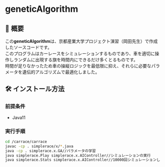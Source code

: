 # geneticAlgorithm

## 📘 概要

この**geneticAlgorithm**は、京都産業大学プロジェクト演習（岡田先生）で作成したソースコードです。<br>
このプログラムはカーレースをシミュレーションするものであり、車を適切に操作しランダムに出現する旗を時間内にできるだけ多くとるものです。<br>
時間が足りなかったため車の操縦ロジックを最低限に抑え、それらに必要なパラメータを遺伝的アルゴリズムで最適化しました。

## 🛠️ インストール方法

### 前提条件

- Java11

### 実行手順

```bash
cd /carrace/carrace
javac -cp . simplerace/x/*.java
java -cp . simplerace.x.GA//パラメータの学習
java simplerace.Play simplerace.x.AIController//シミュレーションの実行
java simplerace.Stats simplerace.x.AIController//10000回シミュレーションした結果を出力
```
